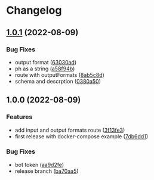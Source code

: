 # Changelog

## [1.0.1](https://github.com/cheminfo/openbabel-docker/compare/v1.0.0...v1.0.1) (2022-08-09)


### Bug Fixes

* output format ([63030ad](https://github.com/cheminfo/openbabel-docker/commit/63030add4fa0ec5b05a213ed7e36e702ea822674))
* ph as a string ([a58f94b](https://github.com/cheminfo/openbabel-docker/commit/a58f94be97b8bbf3671ca36fd3417f1c8d650a66))
* route with outputFormats ([8ab5c8d](https://github.com/cheminfo/openbabel-docker/commit/8ab5c8da8e243c3773e1d78517ad2dc0477b7e13))
* schema and descrption ([0380a50](https://github.com/cheminfo/openbabel-docker/commit/0380a50b83cbeac1af75ee8f3549e64cb4a1817f))

## 1.0.0 (2022-08-09)


### Features

* add input and output formats route ([3f13fe3](https://github.com/cheminfo/openbabel-docker/commit/3f13fe3ba337d2b4703c638544294e4f215fed07))
* first release with docker-compose example ([7db6dd1](https://github.com/cheminfo/openbabel-docker/commit/7db6dd17309b1136c26aadfb660e487bddff200f))


### Bug Fixes

* bot token ([aa9d2fe](https://github.com/cheminfo/openbabel-docker/commit/aa9d2fe72e34bcd49267dc4febc22f55c4beaf34))
* release branch ([ba70aa5](https://github.com/cheminfo/openbabel-docker/commit/ba70aa5233bad5af07245d439dee40a27f949260))
